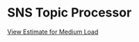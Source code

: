 # SNS Topic Processor

[View Estimate for Medium Load](https://calculator.aws/#/estimate?id=6a91155683698b9ec777ee2b71b4e606906bf874)